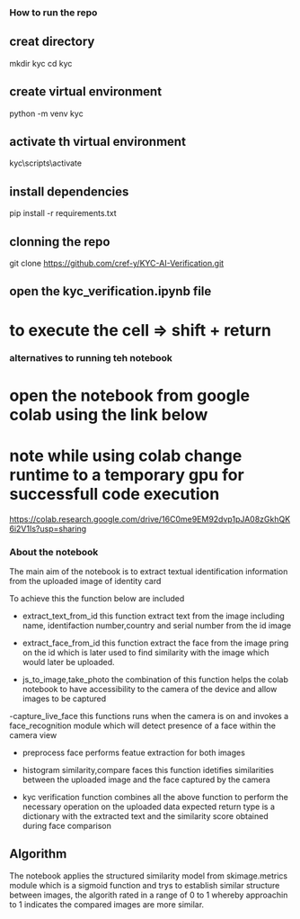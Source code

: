 ### How to run the repo
## creat directory
mkdir kyc
cd kyc

## create  virtual environment
python -m venv kyc

## activate th virtual environment
kyc\scripts\activate

## install dependencies
pip install -r requirements.txt

## clonning the repo
git clone https://github.com/cref-y/KYC-AI-Verification.git

## open the kyc_verification.ipynb file
# to execute the cell => shift + return

### alternatives to running teh notebook
# open the notebook from google colab using the link below
# note while using colab change runtime to a temporary gpu for successfull code execution 
https://colab.research.google.com/drive/16C0me9EM92dvp1pJA08zGkhQK6i2V1Is?usp=sharing

### About the notebook
The main aim of the notebook is to extract textual identification information from the uploaded image of identity card

To achieve this the function below are included 


  - extract_text_from_id
  this function extract text from the image including name, identifaction number,country  and serial number from the id image


  - extract_face_from_id
  this function extract the face from the image pring on the id which is later used to find similarity with the image which would later be uploaded.


  - js_to_image,take_photo 
  the combination of this function helps the colab notebook to have accessibility to the camera of the device and allow images to be captured
  
   
   -capture_live_face 
   this functions runs when the camera is on and invokes a face_recognition module which will detect presence of a face within the camera view

   - preprocess face 
   performs featue extraction for both images

  - histogram similarity,compare faces
  this function idetifies similarities between the uploaded image and the face captured by the camera 

  - kyc verification 
  function combines all the above function to perform the  necessary operation on the uploaded data
  expected return type is a dictionary with the extracted text and the similarity score obtained during  face comparison

## Algorithm


The notebook applies the structured similarity model from skimage.metrics module which is a sigmoid function and trys to establish similar structure between images, the algorith rated in a range of 0 to 1 whereby  approachin to 1 indicates the compared images are more similar.
